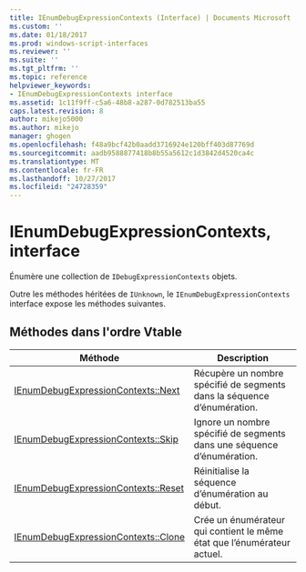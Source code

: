 ```yaml
---
title: IEnumDebugExpressionContexts (Interface) | Documents Microsoft
ms.custom: ''
ms.date: 01/18/2017
ms.prod: windows-script-interfaces
ms.reviewer: ''
ms.suite: ''
ms.tgt_pltfrm: ''
ms.topic: reference
helpviewer_keywords:
- IEnumDebugExpressionContexts interface
ms.assetid: 1c11f9ff-c5a6-48b8-a287-0d782513ba55
caps.latest.revision: 8
author: mikejo5000
ms.author: mikejo
manager: ghogen
ms.openlocfilehash: f48a9bcf42b0aadd3716924e120bff403d87769d
ms.sourcegitcommit: aadb9588877418b8b55a5612c1d3842d4520ca4c
ms.translationtype: MT
ms.contentlocale: fr-FR
ms.lasthandoff: 10/27/2017
ms.locfileid: "24728359"
---
```

# <a name="ienumdebugexpressioncontexts-interface"></a>IEnumDebugExpressionContexts, interface
Énumère une collection de `IDebugExpressionContexts` objets.  
  
 Outre les méthodes héritées de `IUnknown`, le `IEnumDebugExpressionContexts` interface expose les méthodes suivantes.  
  
## <a name="methods-in-vtable-order"></a>Méthodes dans l'ordre Vtable  
  
|Méthode|Description|  
|------------|-----------------|  
|[IEnumDebugExpressionContexts::Next](../../winscript/reference/ienumdebugexpressioncontexts-next.md)|Récupère un nombre spécifié de segments dans la séquence d’énumération.|  
|[IEnumDebugExpressionContexts::Skip](../../winscript/reference/ienumdebugexpressioncontexts-skip.md)|Ignore un nombre spécifié de segments dans une séquence d’énumération.|  
|[IEnumDebugExpressionContexts::Reset](../../winscript/reference/ienumdebugexpressioncontexts-reset.md)|Réinitialise la séquence d’énumération au début.|  
|[IEnumDebugExpressionContexts::Clone](../../winscript/reference/ienumdebugexpressioncontexts-clone.md)|Crée un énumérateur qui contient le même état que l’énumérateur actuel.|